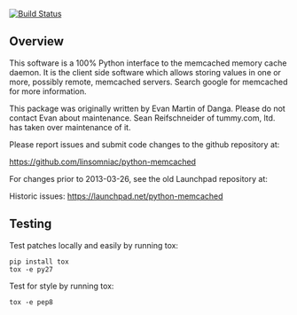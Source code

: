 [![Build
Status](https://travis-ci.org/linsomniac/python-memcached.svg)](https://travis-ci.org/linsomniac/python-memcached)

## Overview

This software is a 100% Python interface to the memcached memory cache
daemon.  It is the client side software which allows storing values in one
or more, possibly remote, memcached servers.  Search google for memcached
for more information.

This package was originally written by Evan Martin of Danga.
Please do not contact Evan about maintenance.
Sean Reifschneider of tummy.com, ltd. has taken over maintenance of it.

Please report issues and submit code changes to the github repository at:

   https://github.com/linsomniac/python-memcached

For changes prior to 2013-03-26, see the old Launchpad repository at:

   Historic issues: https://launchpad.net/python-memcached

## Testing

Test patches locally and easily by running tox:

    pip install tox
    tox -e py27

Test for style by running tox:

    tox -e pep8
